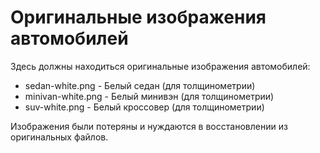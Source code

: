 # Оригинальные изображения автомобилей

Здесь должны находиться оригинальные изображения автомобилей:
- sedan-white.png - Белый седан (для толщинометрии)
- minivan-white.png - Белый минивэн (для толщинометрии)
- suv-white.png - Белый кроссовер (для толщинометрии)

Изображения были потеряны и нуждаются в восстановлении из оригинальных файлов.
